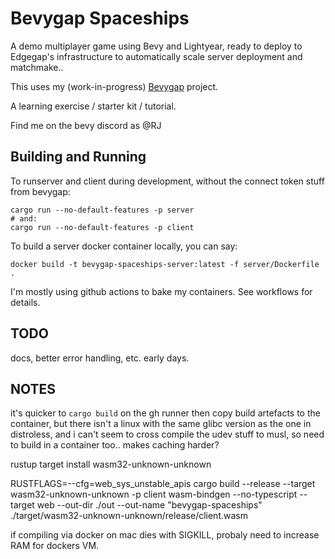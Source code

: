 # Bevygap Spaceships

A demo multiplayer game using Bevy and Lightyear, ready to deploy to Edgegap's infrastructure to automatically scale server deployment and matchmake..

This uses my (work-in-progress) [Bevygap](https://github.com/RJ/bevygap) project.

A learning exercise / starter kit / tutorial.

Find me on the bevy discord as @RJ

## Building and Running

To runserver and client during development, without the connect token stuff from bevygap:
```
cargo run --no-default-features -p server
# and:
cargo run --no-default-features -p client
```

To build a server docker container locally, you can say:
```
docker build -t bevygap-spaceships-server:latest -f server/Dockerfile .
```

I'm mostly using github actions to bake my containers. See workflows for details.

## TODO

docs, better error handling, etc. early days.

## NOTES

it's quicker to `cargo build` on the gh runner then copy build artefacts to the container, but there
isn't a linux with the same glibc version as the one in distroless, and i can't seem to cross compile the
udev stuff to musl, so need to build in a container too.. makes caching harder?

rustup target install wasm32-unknown-unknown

RUSTFLAGS=--cfg=web_sys_unstable_apis cargo build --release --target wasm32-unknown-unknown -p client
wasm-bindgen --no-typescript --target web     --out-dir ./out     --out-name "bevygap-spaceships"     ./target/wasm32-unknown-unknown/release/client.wasm


if compiling via docker on mac dies with SIGKILL, probaly need to increase RAM for dockers VM.

